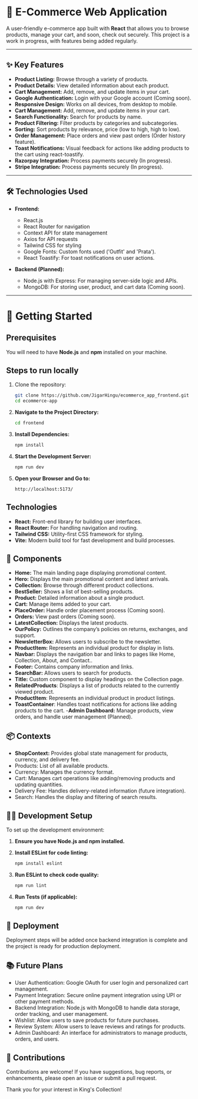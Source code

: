 # 🛒 E-Commerce Web Application

A user-friendly e-commerce app built with **React** that allows you to browse products, manage your cart, and soon, check out securely. This project is a work in progress, with features being added regularly.

---

## ✨ Key Features

- **Product Listing:** Browse through a variety of products.
- **Product Details:** View detailed information about each product.
- **Cart Management:** Add, remove, and update items in your cart.
- **Google Authentication:** Login with your Google account (Coming soon).
- **Responsive Design:** Works on all devices, from desktop to mobile.
- **Cart Management:** Add, remove, and update items in your cart.
- **Search Functionality:** Search for products by name.
- **Product Filtering:** Filter products by categories and subcategories.
- **Sorting:** Sort products by relevance, price (low to high, high to low).
- **Order Management:** Place orders and view past orders (Order history feature).
- **Toast Notifications:** Visual feedback for actions like adding products to the cart using react-toastify.
- **Razorpay Integration:** Process payments securely (In progress).
- **Stripe Integration:** Process payments securely (In progress).


---

## 🛠️ Technologies Used

- **Frontend:**
  - React.js
  - React Router for navigation
  - Context API for state management
  - Axios for API requests
  - Tailwind CSS for styling
  - Google Fonts: Custom fonts used ('Outfit' and 'Prata').
  - React Toastify: For toast notifications on user actions.

- **Backend (Planned):**
  - Node.js with Express: For managing server-side logic and APIs.
  - MongoDB: For storing user, product, and cart data (Coming soon).

---

# 🚀 Getting Started

## Prerequisites

You will need to have **Node.js** and **npm** installed on your machine.

## Steps to run locally

1. Clone the repository:

    ```bash
    git clone https://github.com/JigarHingu/ecommerce_app_frontend.git
    cd ecommerce-app
    ```

2. **Navigate to the Project Directory:**

    ```bash
    cd frontend
    ```

3. **Install Dependencies:**

    ```bash
    npm install
    ```

4. **Start the Development Server:**

    ```bash
    npm run dev
    ```

5. **Open your Browser and Go to:**

    ```
    http://localhost:5173/
    ```

## Technologies

- **React:** Front-end library for building user interfaces.
- **React Router:** For handling navigation and routing.
- **Tailwind CSS:** Utility-first CSS framework for styling.
- **Vite:** Modern build tool for fast development and build processes.

## 🧩 Components

- **Home:** The main landing page displaying promotional content.
- **Hero:** Displays the main promotional content and latest arrivals.
- **Collection:** Browse through different product collections.
- **BestSeller:** Shows a list of best-selling products.
- **Product:** Detailed information about a single product.
- **Cart:** Manage items added to your cart.
- **PlaceOrder:** Handle order placement process (Coming soon).
- **Orders:** View past orders (Coming soon).
- **LatestCollection:** Displays the latest products.
- **OurPolicy:** Outlines the company’s policies on returns, exchanges, and support.
- **NewsletterBox:** Allows users to subscribe to the newsletter.
- **ProductItem:** Represents an individual product for display in lists.
- **Navbar:** Displays the navigation bar and links to pages like Home, Collection, About, and Contact..
- **Footer:** Contains company information and links.
- **SearchBar:** Allows users to search for products.
- **Title:** Custom component to display headings on the Collection page.
- **RelatedProducts**: Displays a list of products related to the currently viewed product.
- **ProductItem**: Represents an individual product in product listings.
- **ToastContainer**: Handles toast notifications for actions like adding products to the cart.
-**Admin Dashboard:** Manage products, view orders, and handle user management (Planned).

## 📦 Contexts

- **ShopContext:** Provides global state management for products, currency, and delivery fee.
- Products: List of all available products.
- Currency: Manages the currency format.
- Cart: Manages cart operations like adding/removing products and updating quantities.
- Delivery Fee: Handles delivery-related information (future integration).
- Search: Handles the display and filtering of search results.

## 🧑‍💻 Development Setup

To set up the development environment:

1. **Ensure you have Node.js and npm installed.**

2. **Install ESLint for code linting:**

    ```bash
    npm install eslint
    ```

3. **Run ESLint to check code quality:**

    ```bash
    npm run lint
    ```

4. **Run Tests (if applicable):**

    ```bash
    npm run dev
    ```

## 🔧 Deployment

Deployment steps will be added once backend integration is complete and the project is ready for production deployment.

## 📚 Future Plans
- User Authentication: Google OAuth for user login and personalized cart management.
- Payment Integration: Secure online payment integration using UPI or other payment methods.
- Backend Integration: Node.js with MongoDB to handle data storage, order tracking, and user management.
- Wishlist: Allow users to save products for future purchases.
- Review System: Allow users to leave reviews and ratings for products.
- Admin Dashboard: An interface for administrators to manage products, orders, and users.


## 🤝 Contributions

Contributions are welcome! If you have suggestions, bug reports, or enhancements, please open an issue or submit a pull request. 

Thank you for your interest in King's Collection!
